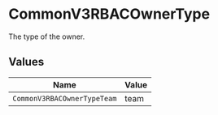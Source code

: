# CommonV3RBACOwnerType

The type of the owner.


## Values

| Name                        | Value                       |
| --------------------------- | --------------------------- |
| `CommonV3RBACOwnerTypeTeam` | team                        |